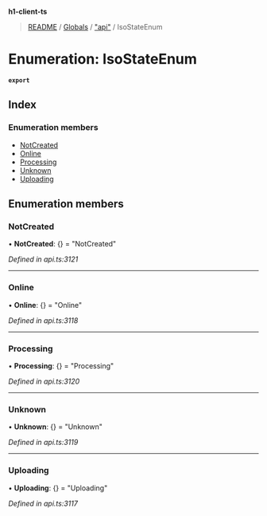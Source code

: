 **h1-client-ts**

> [README](../README.md) / [Globals](../globals.md) / ["api"](../modules/_api_.md) / IsoStateEnum

# Enumeration: IsoStateEnum

**`export`** 

## Index

### Enumeration members

* [NotCreated](_api_.isostateenum.md#notcreated)
* [Online](_api_.isostateenum.md#online)
* [Processing](_api_.isostateenum.md#processing)
* [Unknown](_api_.isostateenum.md#unknown)
* [Uploading](_api_.isostateenum.md#uploading)

## Enumeration members

### NotCreated

•  **NotCreated**: {} = "NotCreated"

*Defined in api.ts:3121*

___

### Online

•  **Online**: {} = "Online"

*Defined in api.ts:3118*

___

### Processing

•  **Processing**: {} = "Processing"

*Defined in api.ts:3120*

___

### Unknown

•  **Unknown**: {} = "Unknown"

*Defined in api.ts:3119*

___

### Uploading

•  **Uploading**: {} = "Uploading"

*Defined in api.ts:3117*
